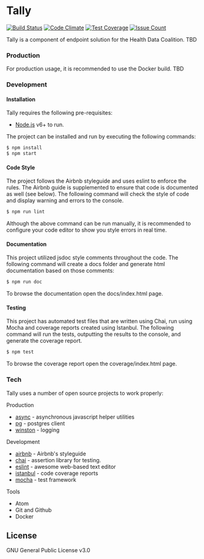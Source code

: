# Tally

[![Build Status](https://travis-ci.org/jzacharuk/tallytest.svg?branch=master)](https://travis-ci.org/jzacharuk/tallytest)
[![Code Climate](https://codeclimate.com/github/jzacharuk/tallytest/badges/gpa.svg)](https://codeclimate.com/github/jzacharuk/tallytest)
[![Test Coverage](https://codeclimate.com/github/jzacharuk/tallytest/badges/coverage.svg)](https://codeclimate.com/github/jzacharuk/tallytest/coverage)
[![Issue Count](https://codeclimate.com/github/jzacharuk/tallytest/badges/issue_count.svg)](https://codeclimate.com/github/jzacharuk/tallytest)

Tally is a component of endpoint solution for the Health Data Coalition.
TBD

### Production

For production usage, it is recommended to use the Docker build.
TBD

### Development

#### Installation

Tally requires the following pre-requisites:
- [Node.js](https://nodejs.org/) v6+ to run.

The project can be installed and run by executing the following commands:
```sh
$ npm install
$ npm start
```

#### Code Style
The project follows the Airbnb styleguide and uses eslint to enforce the rules. The Airbnb guide is supplemented to ensure that code is documented as well (see below). The following command will check the style of code and display warning and errors to the console.

```sh
$ npm run lint
```
Although the above command can be run manually, it is recommended to configure your code editor to show you style errors in real time. 

#### Documentation
This project utilized jsdoc style comments throughout the code. The following command will create a docs folder and generate html documentation based on those comments:
```sh
$ npm run doc
```
To browse the documentation open the docs/index.html page.

#### Testing
This project has automated test files that are written using Chai, run using Mocha and coverage reports created using Istanbul. The following command will run the tests, outputting the results to the console, and generate the coverage report.
```sh
$ npm test
```
To browse the coverage report open the coverage/index.html page.

### Tech

Tally uses a number of open source projects to work properly:

Production
* [async] - asynchronous javascript helper utilities
* [pg] - postgres client
* [winston] - logging

Development
* [airbnb] - Airbnb's styleguide
* [chai] - assertion library for testing.
* [eslint] - awesome web-based text editor
* [istanbul] - code coverage reports
* [mocha] - test framework

Tools
- Atom
- Git and Github
- Docker

## License

GNU General Public License v3.0

[//]: # (These are reference links used in the body of this note and get stripped out when the markdown processor does its job. There is no need to format nicely because it shouldn't be seen. Thanks SO - http://stackoverflow.com/questions/4823468/store-comments-in-markdown-syntax)

   [istanbul]: <https://www.npmjs.com/package/istanbul>
   [mocha]: <https://www.npmjs.com/package/mocha>
   [async]: <https://www.npmjs.com/package/async>
   [pg]: <https://www.npmjs.com/package/pg>
   [winston]: <https://www.npmjs.com/package/winston>
   [chai]: <https://www.npmjs.com/package/chai>
   [eslint]: <https://www.npmjs.com/package/eslint>
   [airbnb]: <https://www.npmjs.com/package/eslint-config-airbnb>
